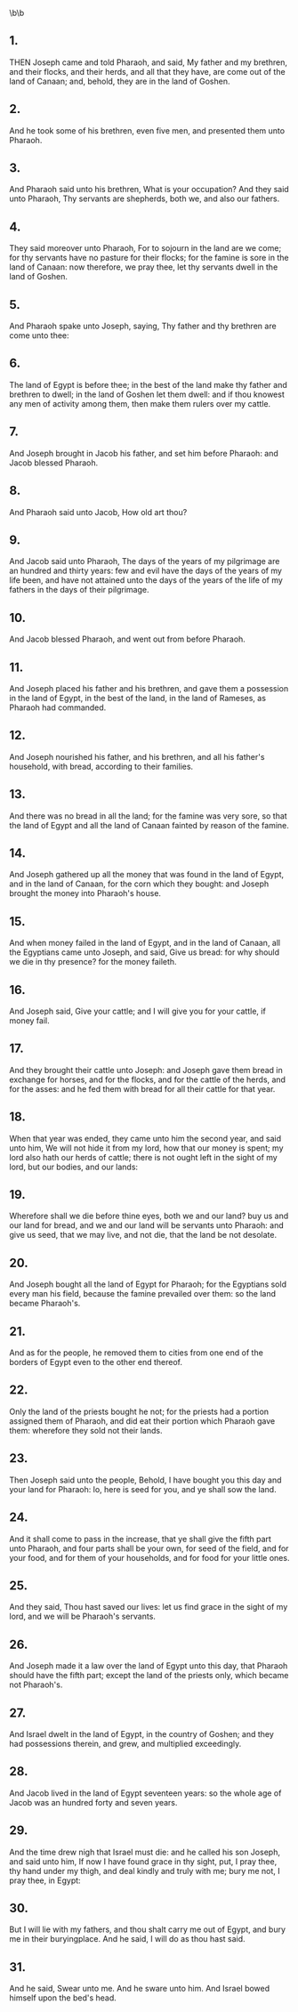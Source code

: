 \b\b
## 1.
THEN Joseph came and told Pharaoh, and said, My father and my brethren, and their flocks, and their herds, and all that they have, are come out of the land of Canaan; and, behold, they are in the land of Goshen.
## 2.
And he took some of his brethren, even five men, and presented them unto Pharaoh.
## 3.
And Pharaoh said unto his brethren, What is your occupation?  And they said unto Pharaoh, Thy servants are shepherds, both we, and also our fathers.
## 4.
They said moreover unto Pharaoh, For to sojourn in the land are we come; for thy servants have no pasture for their flocks; for the famine is sore in the land of Canaan: now therefore, we pray thee, let thy servants dwell in the land of Goshen.
## 5.
And Pharaoh spake unto Joseph, saying, Thy father and thy brethren are come unto thee:
## 6.
The land of Egypt is before thee; in the best of the land make thy father and brethren to dwell; in the land of Goshen let them dwell: and if thou knowest any men of activity among them, then make them rulers over my cattle.
## 7.
And Joseph brought in Jacob his father, and set him before Pharaoh: and Jacob blessed Pharaoh.
## 8.
And Pharaoh said unto Jacob, How old art thou?
## 9.
And Jacob said unto Pharaoh, The days of the years of my pilgrimage are an hundred and thirty years: few and evil have the days of the years of my life been, and have not attained unto the days of the years of the life of my fathers in the days of their pilgrimage.
## 10.
And Jacob blessed Pharaoh, and went out from before Pharaoh.
## 11.
And Joseph placed his father and his brethren, and gave them a possession in the land of Egypt, in the best of the land, in the land of Rameses, as Pharaoh had commanded.
## 12.
And Joseph nourished his father, and his brethren, and all his father's household, with bread, according to their families.
## 13.
And there was no bread in all the land; for the famine was very sore, so that the land of Egypt and all the land of Canaan fainted by reason of the famine.
## 14.
And Joseph gathered up all the money that was found in the land of Egypt, and in the land of Canaan, for the corn which they bought: and Joseph brought the money into Pharaoh's house.
## 15.
And when money failed in the land of Egypt, and in the land of Canaan, all the Egyptians came unto Joseph, and said, Give us bread: for why should we die in thy presence?  for the money faileth.
## 16.
And Joseph said, Give your cattle; and I will give you for your cattle, if money fail.
## 17.
And they brought their cattle unto Joseph: and Joseph gave them bread in exchange for horses, and for the flocks, and for the cattle of the herds, and for the asses: and he fed them with bread for all their cattle for that year.
## 18.
When that year was ended, they came unto him the second year, and said unto him, We will not hide it from my lord, how that our money is spent; my lord also hath our herds of cattle; there is not ought left in the sight of my lord, but our bodies, and our lands:
## 19.
Wherefore shall we die before thine eyes, both we and our land?  buy us and our land for bread, and we and our land will be servants unto Pharaoh: and give us seed, that we may live, and not die, that the land be not desolate.
## 20.
And Joseph bought all the land of Egypt for Pharaoh; for the Egyptians sold every man his field, because the famine prevailed over them: so the land became Pharaoh's.
## 21.
And as for the people, he removed them to cities from one end of the borders of Egypt even to the other end thereof.
## 22.
Only the land of the priests bought he not; for the priests had a portion assigned them of Pharaoh, and did eat their portion which Pharaoh gave them: wherefore they sold not their lands.
## 23.
Then Joseph said unto the people, Behold, I have bought you this day and your land for Pharaoh: lo, here is seed for you, and ye shall sow the land.
## 24.
And it shall come to pass in the increase, that ye shall give the fifth part unto Pharaoh, and four parts shall be your own, for seed of the field, and for your food, and for them of your households, and for food for your little ones.
## 25.
And they said, Thou hast saved our lives: let us find grace in the sight of my lord, and we will be Pharaoh's servants.
## 26.
And Joseph made it a law over the land of Egypt unto this day, that Pharaoh should have the fifth part; except the land of the priests only, which became not Pharaoh's.
## 27.
And Israel dwelt in the land of Egypt, in the country of Goshen; and they had possessions therein, and grew, and multiplied exceedingly.
## 28.
And Jacob lived in the land of Egypt seventeen years: so the whole age of Jacob was an hundred forty and seven years.
## 29.
And the time drew nigh that Israel must die: and he called his son Joseph, and said unto him, If now I have found grace in thy sight, put, I pray thee, thy hand under my thigh, and deal kindly and truly with me; bury me not, I pray thee, in Egypt:
## 30.
But I will lie with my fathers, and thou shalt carry me out of Egypt, and bury me in their buryingplace.  And he said, I will do as thou hast said.
## 31.
And he said, Swear unto me.  And he sware unto him.  And Israel bowed himself upon the bed's head.
